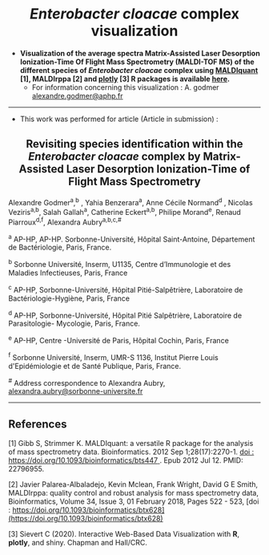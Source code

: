 <h1 align="center"> <i>Enterobacter cloacae</i> complex visualization</h1>



- **Visualization of the average spectra Matrix-Assisted Laser Desorption Ionization-Time Of Flight Mass Spectrometry (MALDI-TOF MS) of the different species of *Enterobacter cloacae* complex using [MALDIquant](https://cran.r-project.org/web/packages/MALDIquant/index.html) [1], MALDIrppa [2] and [plotly](https://cran.r-project.org/web/packages/plotly/index.html) [3] R packages is available [here](https://agodmer.github.io/ECC/visualisation/ECC_species_alignment).**
  - For information concerning this visualization : A. godmer [alexandre.godmer@aphp.fr](alexandre.godmer@aphp.fr)

---

- This work was performed for article (Article in submission) : 

<h2 align="center"> Revisiting species identification within the <i>Enterobacter cloacae</i> complex by Matrix-Assisted Laser Desorption Ionization-Time of Flight Mass Spectrometry</h1>

Alexandre Godmer<sup>a</sup>,<sup>b</sup> , Yahia Benzerara<sup>a</sup>, Anne Cécile Normand<sup>d</sup> , Nicolas Veziris<sup>a,b</sup>, Salah Gallah<sup>a</sup>, Catherine Eckert<sup>a,b</sup>, Philipe Morand<sup>e</sup>, Renaud Piarroux<sup>d,f</sup>, Alexandra Aubry<sup>a,b,c,#</sup>

<sup>a</sup> AP-HP, AP-HP. Sorbonne-Université, Hôpital Saint-Antoine, Département de Bactériologie, Paris, France.

<sup>b</sup> Sorbonne Université, Inserm, U1135, Centre d’Immunologie et des Maladies Infectieuses, Paris, France

<sup>c</sup> AP-HP, Sorbonne-Université, Hôpital Pitié-Salpêtrière, Laboratoire de Bactériologie-Hygiène, Paris, France

<sup>d</sup> AP-HP, Sorbonne-Université, Hôpital Pitié Salpêtrière, Laboratoire de Parasitologie- Mycologie, Paris, France.

<sup>e</sup> AP-HP, Centre -Université de Paris, Hôpital Cochin, Paris, France

<sup>f</sup> Sorbonne Université, Inserm, UMR-S 1136, Institut Pierre Louis d'Epidémiologie et de Santé Publique, Paris, France.

<sup>#</sup> Address correspondence to Alexandra Aubry, [alexandra.aubry@sorbonne-universite.fr](alexandra.aubry@sorbonne-universite.fr)

---

## References

[1] Gibb S, Strimmer K. MALDIquant: a versatile R package for the analysis of mass spectrometry data. Bioinformatics. 2012 Sep 1;28(17):2270-1. [doi : https://doi.org/10.1093/bioinformatics/bts447 ](https://doi.org/10.1093/bioinformatics/bts447). Epub 2012 Jul 12. PMID: 22796955.

[2]  Javier Palarea-Albaladejo, Kevin Mclean, Frank Wright, David G E Smith, MALDIrppa: quality control and robust analysis for mass spectrometry data, Bioinformatics, Volume 34, Issue 3, 01 February 2018, Pages 522 - 523, [doi : https://doi.org/10.1093/bioinformatics/btx628](https://doi.org/10.1093/bioinformatics/btx628)

[3] Sievert C (2020). Interactive Web-Based Data Visualization with **R**, **plotly**, and shiny. Chapman and Hall/CRC.



